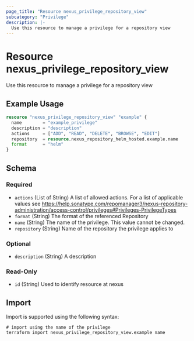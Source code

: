 ```yaml
---
page_title: "Resource nexus_privilege_repository_view"
subcategory: "Privilege"
description: |-
  Use this resource to manage a privilege for a repository view
---
```

# Resource nexus_privilege_repository_view
Use this resource to manage a privilege for a repository view
## Example Usage
```terraform
resource "nexus_privilege_repository_view" "example" {
  name        = "example_privilege"
  description = "description"
  actions     = ["ADD", "READ", "DELETE", "BROWSE", "EDIT"]
  repository  = resource.nexus_repository_helm_hosted.example.name
  format      = "helm"
}
```
<!-- schema generated by tfplugindocs -->
## Schema

### Required

- `actions` (List of String) A list of allowed actions. For a list of applicable values see https://help.sonatype.com/repomanager3/nexus-repository-administration/access-control/privileges#Privileges-PrivilegeTypes
- `format` (String) The format of the referenced Repository
- `name` (String) The name of the privilege. This value cannot be changed.
- `repository` (String) Name of the repository the privilege applies to

### Optional

- `description` (String) A description

### Read-Only

- `id` (String) Used to identify resource at nexus
## Import
Import is supported using the following syntax:
```shell
# import using the name of the privilege
terraform import nexus_privilege_repository_view.example name
```
